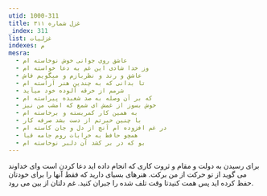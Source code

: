 ```yaml
---
utid: 1000-311
title: غزل شماره ۳۱۱
_index: 311
list: غزلیات
indexes: م
mesra:
  - عاشق روی جوانی خوش نوخاسته ام
  - وز خدا شادی این غم به دعا خواسته ام
  - عاشق و رند و نظربازم و میگویم فاش
  - تا بدانی که به چندین هنر آراسته ام
  - شرمم از خرقه آلوده خود میآید
  - که بر آن وصله به صد شعبده پیراسته ام
  - خوش بسوز از غمش ای شمع که امشب من نیز
  - به همین کار کمربسته و برخاسته ام
  - با چنین خبرتم از دست بشد صرفه کار
  - در غم افزوده ام آنچ از دل و جان کاسته ام
  - همچو حافظ به خرابات روم جامه قبا
  - بو که در بر کشد آن دلبر نوخاسته ام
---
```

برای رسیدن به دولت و مقام و ثروت کاری که انجام داده اید دعا کردن است وای خداوند می گوید از تو حرکت از من برکت. هنرهای بسیای دارید که فقط آنها را برای خودتان حفظ کرده اید پس همت کنیدتا وقت تلف شده را جبران کنید. غم دلتان از بین می رود.
